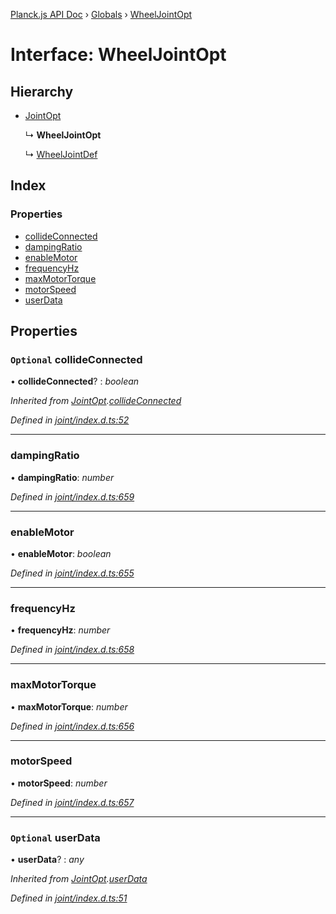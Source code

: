 [Planck.js API Doc](../README.md) › [Globals](../globals.md) › [WheelJointOpt](wheeljointopt.md)

# Interface: WheelJointOpt

## Hierarchy

* [JointOpt](jointopt.md)

  ↳ **WheelJointOpt**

  ↳ [WheelJointDef](wheeljointdef.md)

## Index

### Properties

* [collideConnected](wheeljointopt.md#optional-collideconnected)
* [dampingRatio](wheeljointopt.md#dampingratio)
* [enableMotor](wheeljointopt.md#enablemotor)
* [frequencyHz](wheeljointopt.md#frequencyhz)
* [maxMotorTorque](wheeljointopt.md#maxmotortorque)
* [motorSpeed](wheeljointopt.md#motorspeed)
* [userData](wheeljointopt.md#optional-userdata)

## Properties

### `Optional` collideConnected

• **collideConnected**? : *boolean*

*Inherited from [JointOpt](jointopt.md).[collideConnected](jointopt.md#optional-collideconnected)*

*Defined in [joint/index.d.ts:52](https://github.com/shakiba/planck.js/blob/b7f66f1/lib/joint/index.d.ts#L52)*

___

###  dampingRatio

• **dampingRatio**: *number*

*Defined in [joint/index.d.ts:659](https://github.com/shakiba/planck.js/blob/b7f66f1/lib/joint/index.d.ts#L659)*

___

###  enableMotor

• **enableMotor**: *boolean*

*Defined in [joint/index.d.ts:655](https://github.com/shakiba/planck.js/blob/b7f66f1/lib/joint/index.d.ts#L655)*

___

###  frequencyHz

• **frequencyHz**: *number*

*Defined in [joint/index.d.ts:658](https://github.com/shakiba/planck.js/blob/b7f66f1/lib/joint/index.d.ts#L658)*

___

###  maxMotorTorque

• **maxMotorTorque**: *number*

*Defined in [joint/index.d.ts:656](https://github.com/shakiba/planck.js/blob/b7f66f1/lib/joint/index.d.ts#L656)*

___

###  motorSpeed

• **motorSpeed**: *number*

*Defined in [joint/index.d.ts:657](https://github.com/shakiba/planck.js/blob/b7f66f1/lib/joint/index.d.ts#L657)*

___

### `Optional` userData

• **userData**? : *any*

*Inherited from [JointOpt](jointopt.md).[userData](jointopt.md#optional-userdata)*

*Defined in [joint/index.d.ts:51](https://github.com/shakiba/planck.js/blob/b7f66f1/lib/joint/index.d.ts#L51)*
